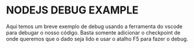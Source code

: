 # NODEJS DEBUG EXAMPLE

Aqui temos um breve exemplo de debug usando a ferramenta do vscode para debugar o nosso código. Basta somente adicionar o checkpoint de onde queremos que o dado seja lido e usar o atalho F5 para fazer o debug.